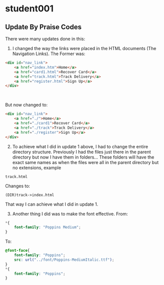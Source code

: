 # student001

## Update By Praise Codes

There were many updates done in this:
1. I changed the way the links were placed in the HTML documents (The Navigation Links). The Former was:

```html
<div id="nav_link">
    <a href="index.htm">Home</a>
    <a href="card1.html">Recover Card</a>
    <a href="track.html">Track Delivery</a>
    <a href="register.html">Sign Up</a>
</div>
```
<br/>

But now changed to:
<br/>

```html
<div id="nav_link">
    <a href="./">Home</a>
    <a href="./card1">Recover Card</a>
    <a href="./track">Track Delivery</a>
    <a href="./register">Sign Up</a>
</div>
```

2. To achieve what I did in update 1 above, I had to change the entire directory structure. Previously I had the files just there in the parent directory but now I have them in folders... These folders will have the exact same names as when the files were all in the parent directory but no extensions, example
```
track.html
```
Changes to:
```
(DIR)track->index.html
```

That way I can achieve what I did in update 1.

3. Another thing I did was to make the font effective.
From:
```css
*{
    font-family: "Poppins Medium";
}
```

To:
```css
@font-face{
    font-family: "Poppins";
    src: url("../font/Poppins-MediumItalic.ttf");
}
*{
    font-family: "Poppins";
}
```
